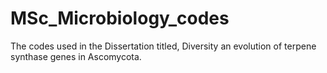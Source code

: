 # MSc_Microbiology_codes
The codes used in the Dissertation titled, Diversity an evolution of terpene synthase genes in Ascomycota.

